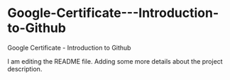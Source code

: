 # Google-Certificate---Introduction-to-Github
Google Certificate - Introduction to Github

I am editing the README file. Adding some more details about the project description.
